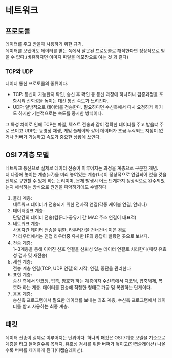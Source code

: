 # 네트워크

## 프로토콜

데이터를 주고 받을때 사용하기 위한 규격.  
데이터를 보냈어도 데이터를 받는 쪽에서 잘못된 프로토콜로 해석한다면 정상적으로 받을 수 없다.(비유하자면 이미지 파일을 메모장으로 여는 것 과 같다)

### TCP와 UDP

데이터 통신 프로토콜의 종류이다.

* TCP: 통신이 가능한지 확인, 송신 후 확인 등 통신 과정에 하나하나 검증과정을 포함시켜 신뢰성을 높이는 대신 통신 속도가 느려진다.
* UDP: 일방적으로 데이터를 전송한다. 필요하다면 수신측에서 다시 요청하게 하기도 하지만 기본적으로는 속도를 중시한 방식이다.

그 특성 차이로 인해 TCP는 파일, 텍스트 전송과 같이 정확한 데이터를 주고 받을떄 주로 쓰이고 UDP는 동영상 재생, 게임 플레이와 같이 데이터가 조금 누락되도 지장이 없거나 커버가 가능하고 속도가 중요한 상황에 쓰인다.

## OSI 7계층 모델

네트워크 통신으로 실제로 데이터 전송이 이루어지는 과정을 계층으로 구분한 개념.  
더 나중에 놓이는 계층(~7)을 미리 놓여있는 계층(1~)이 정상적으로 연결되어 있을 것을 전제로 구현할 수 있게 하는 논리이며,
문제 발생시 어느 단계까지 정상적으로 완수되었는지 해석하는 방식으로 원인을 파악하기에도 수월하다

1. 물리 계층:  
  네트워크 데이터가 전송되기 위한 전자적 연결(각종 케이블 연결, 안테나)
2. 데이터링크 계층:  
  단말간의 데이터 전송(컴퓨터-공유기 간 MAC 주소 연결이 대표적)
3. 네트워크 계층:  
  사용자간 데이터 전송을 위한, 라우터간을 건너건너 이은 경로  
  각 라우터에서는 인접 라우터중 유사한 IP의 응답이 빨랐던 곳으로 보낸다.
4. 전송 계층:  
  1~3계층을 통해 이어진 신호 연결을 신뢰성 있는 데이터 연결로 처리한다(패킷 유효성 검사 및 재전송)
5. 세션 계층:  
  전송 계층 연결(TCP, UDP 연결)의 시작, 연결, 중단을 관리한다
6. 표현 계층:  
  송신 측에서 인코딩, 압축, 암호화 하는 계층이자 수신측에서 디코딩, 압축해제, 복호화 하는 계층. 데이터를 전송에 적합한 형태로 가공 및 복원하는 단계이다.
7. 응용 계층:  
  송신측 프로그램에서 필요한 데이터를 보내는 최초 계층, 수신측 프로그램에서 데이터를 받고 사용하는 최종 계층.

## 패킷

데이터 전송이 실제로 이루어지는 단위이다. 하나의 패킷은 OSI 7계층 모델을 기준으로 계층을 타고 들어갈수록 목적지, 유효성 검사를 위한 버퍼가 쌓이고(인캡슐레이션) 나올수록 버퍼를 제거하게 된다(디캡슐레이션).
